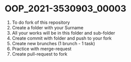 # OOP_2021-3530903_00003
1. To do fork of this repository
2. Create a folder with your Surname
3. All your works will be in this folder and sub-folder
4. Create commit with folder and push to your fork
5. Create new brunches (1 brunch - 1 task)
6. Practice with merge-request
7. Create pull-request to fork
